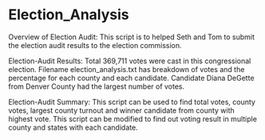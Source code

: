 # Election_Analysis
Overview of Election Audit: This script is to helped Seth and Tom to submit the election audit results to the election commission.

Election-Audit Results: Total 369,711 votes were cast in this congressional election. Filename election_analysis.txt has breakdown of votes and the percentage for each county and each candidate.  Candidate Diana DeGette from Denver County had the largest number of votes.

Election-Audit Summary: This script can be used to find total votes, county votes, largest county turnout and winner candidate from county with highest vote.
This script can be modified to find out voting result in multiple county and states with each candidate.
